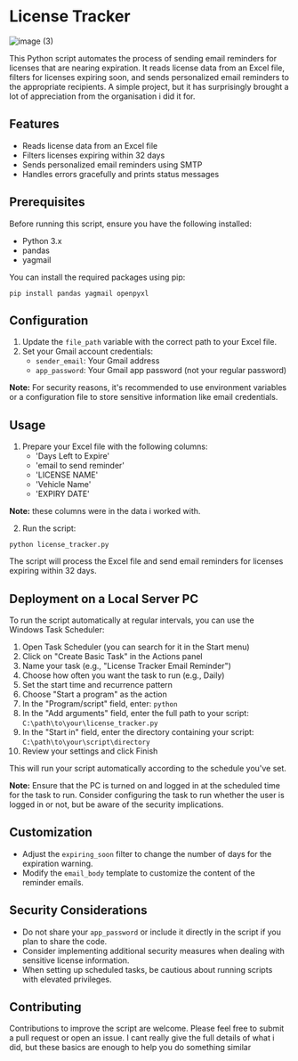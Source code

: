  # License Tracker
![image (3)](https://github.com/user-attachments/assets/cb198314-e23a-4465-a565-1fc096fbfec9)

This Python script automates the process of sending email reminders for licenses that are nearing expiration. It reads license data from an Excel file, filters for licenses expiring soon, and sends personalized email reminders to the appropriate recipients. A simple project, but it has surprisingly brought a lot of appreciation from the organisation i did it for.

## Features

- Reads license data from an Excel file
- Filters licenses expiring within 32 days
- Sends personalized email reminders using SMTP
- Handles errors gracefully and prints status messages

## Prerequisites

Before running this script, ensure you have the following installed:

- Python 3.x
- pandas
- yagmail

You can install the required packages using pip:

```
pip install pandas yagmail openpyxl
```

## Configuration

1. Update the `file_path` variable with the correct path to your Excel file.
2. Set your Gmail account credentials:
   - `sender_email`: Your Gmail address
   - `app_password`: Your Gmail app password (not your regular password)

**Note:** For security reasons, it's recommended to use environment variables or a configuration file to store sensitive information like email credentials.

## Usage

1. Prepare your Excel file with the following columns:
   - 'Days Left to Expire'
   - 'email to send reminder'
   - 'LICENSE NAME'
   - 'Vehicle Name'
   - 'EXPIRY DATE'
     
**Note:** these columns were in the data i worked with.

2. Run the script:

```
python license_tracker.py
```

The script will process the Excel file and send email reminders for licenses expiring within 32 days.

## Deployment on a Local Server PC

To run the script automatically at regular intervals, you can use the Windows Task Scheduler:

1. Open Task Scheduler (you can search for it in the Start menu)
2. Click on "Create Basic Task" in the Actions panel
3. Name your task (e.g., "License Tracker Email Reminder")
4. Choose how often you want the task to run (e.g., Daily)
5. Set the start time and recurrence pattern
6. Choose "Start a program" as the action
7. In the "Program/script" field, enter: `python`
8. In the "Add arguments" field, enter the full path to your script: `C:\path\to\your\license_tracker.py`
9. In the "Start in" field, enter the directory containing your script: `C:\path\to\your\script\directory`
10. Review your settings and click Finish

This will run your script automatically according to the schedule you've set.

**Note:** Ensure that the PC is turned on and logged in at the scheduled time for the task to run. Consider configuring the task to run whether the user is logged in or not, but be aware of the security implications.

## Customization

- Adjust the `expiring_soon` filter to change the number of days for the expiration warning.
- Modify the `email_body` template to customize the content of the reminder emails.

## Security Considerations

- Do not share your `app_password` or include it directly in the script if you plan to share the code.
- Consider implementing additional security measures when dealing with sensitive license information.
- When setting up scheduled tasks, be cautious about running scripts with elevated privileges.

## Contributing

Contributions to improve the script are welcome. Please feel free to submit a pull request or open an issue. I cant really give the full details of what i did, but these basics are enough to help you do something similar


